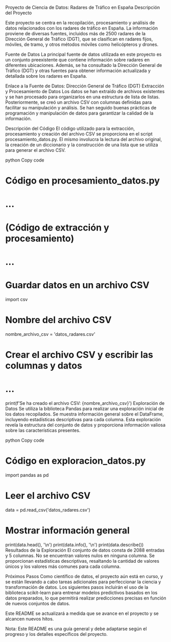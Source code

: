 Proyecto de Ciencia de Datos: Radares de Tráfico en España
Descripción del Proyecto

Este proyecto se centra en la recopilación, procesamiento y análisis de datos relacionados con los radares de tráfico en España. La información proviene de diversas fuentes, incluidos más de 2500 radares de la Dirección General de Tráfico (DGT), que se clasifican en radares fijos, móviles, de tramo, y otros métodos móviles como helicópteros y drones.

Fuente de Datos
La principal fuente de datos utilizada en este proyecto es un conjunto preexistente que contiene información sobre radares en diferentes ubicaciones. Además, se ha consultado la Dirección General de Tráfico (DGT) y otras fuentes para obtener información actualizada y detallada sobre los radares en España.

Enlace a la Fuente de Datos:
Dirección General de Tráfico (DGT)
Extracción y Procesamiento de Datos
Los datos se han extraído de archivos existentes y se han procesado para organizarlos en una estructura de lista de listas. Posteriormente, se creó un archivo CSV con columnas definidas para facilitar su manipulación y análisis. Se han seguido buenas prácticas de programación y manipulación de datos para garantizar la calidad de la información.

Descripción del Código
El código utilizado para la extracción, procesamiento y creación del archivo CSV se proporciona en el script procesamiento_datos.py. El mismo involucra la lectura del archivo original, la creación de un diccionario y la construcción de una lista que se utiliza para generar el archivo CSV.

python
Copy code
# Código en procesamiento_datos.py
# ...
# (Código de extracción y procesamiento)
# ...

# Guardar datos en un archivo CSV
import csv

# Nombre del archivo CSV
nombre_archivo_csv = 'datos_radares.csv'

# Crear el archivo CSV y escribir las columnas y datos
# ...

print(f'Se ha creado el archivo CSV: {nombre_archivo_csv}')
Exploración de Datos
Se utiliza la biblioteca Pandas para realizar una exploración inicial de los datos recopilados. Se muestra información general sobre el DataFrame, incluyendo estadísticas descriptivas para cada columna. Esta exploración revela la estructura del conjunto de datos y proporciona información valiosa sobre las características presentes.

python
Copy code
# Código en exploracion_datos.py
import pandas as pd

# Leer el archivo CSV
data = pd.read_csv('datos_radares.csv')

# Mostrar información general
print(data.head(), '\n')
print(data.info(), '\n')
print(data.describe())
Resultados de la Exploración
El conjunto de datos consta de 2088 entradas y 5 columnas. No se encuentran valores nulos en ninguna columna. Se proporcionan estadísticas descriptivas, resaltando la cantidad de valores únicos y los valores más comunes para cada columna.

Próximos Pasos
Como científico de datos, el proyecto aún está en curso, y se están llevando a cabo tareas adicionales para perfeccionar la ciencia y transformación de datos. Los siguientes pasos incluirán el uso de la biblioteca scikit-learn para entrenar modelos predictivos basados en los datos preparados, lo que permitirá realizar predicciones precisas en función de nuevos conjuntos de datos.

Este README se actualizará a medida que se avance en el proyecto y se alcancen nuevos hitos.

Nota: Este README es una guía general y debe adaptarse según el progreso y los detalles específicos del proyecto.






